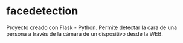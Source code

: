 # facedetection
Proyecto creado con Flask - Python.  Permite detectar la cara de una persona a través de la cámara de un dispositivo desde la WEB.
